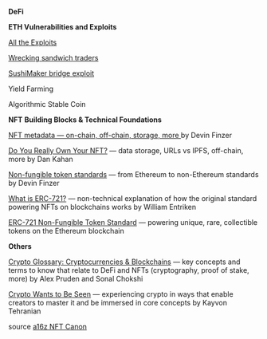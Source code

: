 
**DeFi**

**ETH Vulnerabilities and Exploits**

[All the Exploits](https://github.com/ethereumvex)

[Wrecking sandwich traders](https://github.com/Defi-Cartel/salmonella)

[SushiMaker bridge exploit](https://github.com/ethereumvex/SushiMaker-bridge-exploit)




Yield Farming

Algorithmic Stable Coin


**NFT**
**Building Blocks & Technical Foundations**

[NFT metadata — on-chain, off-chain, storage, more 
](https://opensea.io/blog/guides/non-fungible-tokens/#Non-fungible_token_metadata) by Devin Finzer

[Do You Really Own Your NFT?](https://thedefiant.io/do-you-really-own-your-nft-chances-are-you-dont/ ) — data storage, URLs vs IPFS, off-chain, more
by Dan Kahan

[Non-fungible token standards](https://opensea.io/blog/guides/non-fungible-tokens/#Non-fungible_token_standards) — from Ethereum to non-Ethereum standards 
by Devin Finzer

[What is ERC-721?](https://fulldecent.blogspot.com/2018/06/nontechnical-what-is-erc-721.html) — non-technical explanation of how the original standard powering NFTs on blockchains works
by William Entriken

[ERC-721 Non-Fungible Token Standard](https://eips.ethereum.org/EIPS/eip-721) — powering unique, rare, collectible tokens on the Ethereum blockchain

**Others**

[Crypto Glossary: Cryptocurrencies & Blockchains](https://a16z.com/2019/11/08/crypto-glossary/) — key concepts and terms to know that relate to DeFi and NFTs (cryptography, proof of stake, more)
by Alex Pruden and Sonal Chokshi

[Crypto Wants to Be Seen](https://thedefiant.io/crypto-wants-to-be-seen-op-ed-by-kayvon-tehranian/ 
) — experiencing crypto in ways that enable creators to master it and be immersed in core concepts
by Kayvon Tehranian

source [a16z NFT Canon](https://a16z.com/2021/04/02/nfts-readings-resources/)
